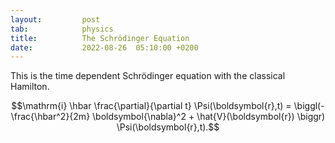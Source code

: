 ```yaml
---
layout:         post
tab:	        physics
title:          The Schrödinger Equation
date:           2022-08-26  05:10:00 +0200
---
```


This is the time dependent Schrödinger equation with the classical Hamilton.

$$\mathrm{i} \hbar \frac{\partial}{\partial t} \Psi(\boldsymbol{r},t) = \biggl(- \frac{\hbar^2}{2m} \boldsymbol{\nabla}^2 + \hat{V}(\boldsymbol{r}) \biggr) \Psi(\boldsymbol{r},t).$$

